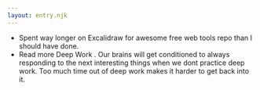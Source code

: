 ```yaml
---
layout: entry.njk
---
```


- Spent way longer on Excalidraw for awesome free web tools repo than I should have done.
- Read more Deep Work . Our brains will get conditioned to always responding to the next interesting things when we dont practice deep work. Too much time out of deep work makes it harder to get back into it.
